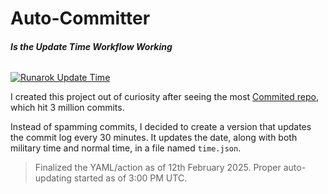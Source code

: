 # Auto-Committer

<h6><strong>Is the Update Time Workflow Working</strong></h6> 

[![Runarok Update Time](https://github.com/Runarok/Auto-Commiter/workflows/update-time/badge.svg)](https://github.com/Runarok/Auto-Commiter/actions?query=workflow%3A%22update-time%22)

I created this project out of curiosity after seeing the most [Commited repo](https://github.com/virejdasani/Commited), which hit 3 million commits.

Instead of spamming commits, I decided to create a version that updates the commit log every 30 minutes. It updates the date, along with both military time and normal time, in a file named `time.json`.

> Finalized the YAML/action as of 12th February 2025. Proper auto-updating started as of 3:00 PM UTC.
